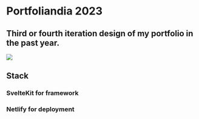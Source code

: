 # Portfoliandia 2023
## Third or fourth iteration design of my portfolio in the past year. 

![](https://media.tenor.com/Y1Knaq5VJYcAAAAC/svelte-my-beloved.gif)

## Stack 
### SvelteKit for framework 
### Netlify for deployment
